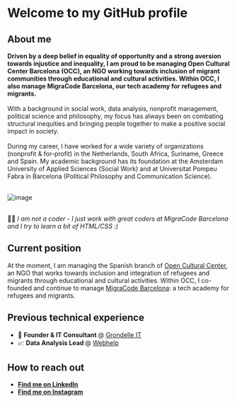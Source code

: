 <H1>Welcome to my GitHub profile</H1>
<h2>About me</h2>
<b>Driven by a deep belief in equality of opportunity and a strong aversion towards injustice and inequality, I am proud to be managing Open Cultural Center Barcelona (OCC), an NGO working towards inclusion of migrant communities through educational and cultural activities. Within OCC, I also manage MigraCode Barcelona, our tech academy for refugees and migrants.</b>
</br></br>
With a background in social work, data analysis, nonprofit management, political science and philosophy, my focus has always been on combating structural inequities and bringing people together to make a positive social impact in society.
</br></br>
During my career, I have worked for a wide variety of organizations (nonprofit & for-profit) in the Netherlands, South Africa, Suriname, Greece and Spain. My academic background has its foundation at the Amsterdam University of Applied Sciences (Social Work) and at Universitat Pompeu Fabra in Barcelona (Political Philosophy and Communication Science).
</br></br>

![image](https://user-images.githubusercontent.com/55046525/141202193-f7077a85-8521-4421-a7f1-cfae5a729fb6.png)

</br>
👨‍💻 <i>  I am not a coder - I just work with great coders at MigraCode Barcelona and I try to learn a bit of HTML/CSS :) </i>
</br>

<h2>Current position</h2>
<p>At the moment, I am managing the Spanish branch of <a href="https://www.openculturalcenter.org" target=blank>Open Cultural Center</a>, an NGO that works towards inclusion and integration of refugees and migrants through educational and cultural activities. Within OCC, I co-founded and continue to manage <a href="https://www.migracode.openculturalcenter.org" target="blank">MigraCode Barcelona</a>: a tech academy for refugees and migrants.</p>

<h2>Previous technical experience</h2>
<ul>
  <li>💼 <b>Founder & IT Consultant </b> @ <a href="https://www.grondelle-it.com" target="blank">Grondelle IT</a></li>
  <li>📈 <b>Data Analysis Lead </b> @ <a href="https://www.webhelp.com" target="blank">Webhelp</a></li>
</ul>

<h2>How to reach out</h2>
<ul>
  <li><b><a href="https://www.linkedin.com/in/vincentvangrondelle/" target="blank">Find me on LinkedIn</a></b></li>
  <li><b><a href="https://www.instagram.com/vincycling/?hl=en" target="blank">Find me on Instagram</a></b></li>
</ul>
